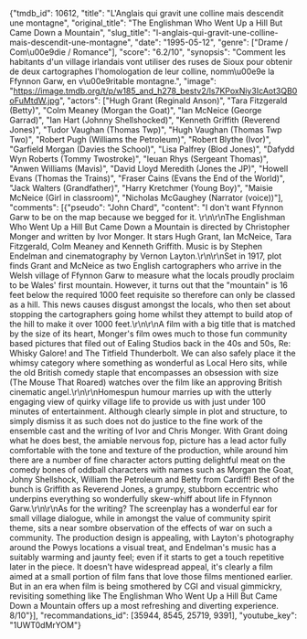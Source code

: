 {"tmdb_id": 10612, "title": "L'Anglais qui gravit une colline mais descendit une montagne", "original_title": "The Englishman Who Went Up a Hill But Came Down a Mountain", "slug_title": "l-anglais-qui-gravit-une-colline-mais-descendit-une-montagne", "date": "1995-05-12", "genre": ["Drame / Com\u00e9die / Romance"], "score": "6.2/10", "synopsis": "Comment les habitants d'un village irlandais vont utiliser des ruses de Sioux pour obtenir de deux cartographes l'homologation de leur colline, nomm\u00e9e la Ffynnon Garw, en v\u00e9ritable montagne.", "image": "https://image.tmdb.org/t/p/w185_and_h278_bestv2/ls7KPoxNiy3IcAot3QB0oFuMtdW.jpg", "actors": ["Hugh Grant (Reginald Anson)", "Tara Fitzgerald (Betty)", "Colm Meaney (Morgan the Goat)", "Ian McNeice (George Garrad)", "Ian Hart (Johnny Shellshocked)", "Kenneth Griffith (Reverend Jones)", "Tudor Vaughan (Thomas Twp)", "Hugh Vaughan (Thomas Twp Two)", "Robert Pugh (Williams the Petroleum)", "Robert Blythe (Ivor)", "Garfield Morgan (Davies the School)", "Lisa Palfrey (Blod Jones)", "Dafydd Wyn Roberts (Tommy Twostroke)", "Ieuan Rhys (Sergeant Thomas)", "Anwen Williams (Mavis)", "David Lloyd Meredith (Jones the JP)", "Howell Evans (Thomas the Trains)", "Fraser Cains (Evans the End of the World)", "Jack Walters (Grandfather)", "Harry Kretchmer (Young Boy)", "Maisie McNeice (Girl in classroom)", "Nicholas McGaughey (Narrator (voice))"], "comments": [{"pseudo": "John Chard", "content": "I don't want Ffynnon Garw to be on the map because we begged for it. \r\n\r\nThe Englishman Who Went Up a Hill But Came Down a Mountain is directed by Christopher Monger and written by Ivor Monger. It stars Hugh Grant, Ian McNeice, Tara Fitzgerald, Colm Meaney and Kenneth Griffith. Music is by Stephen Endelman and cinematography by Vernon Layton.\r\n\r\nSet in 1917, plot finds Grant and McNeice as two English cartographers who arrive in the Welsh village of Ffynnon Garw to measure what the locals proudly proclaim to be Wales' first mountain. However, it turns out that the \"mountain\" is 16 feet below the required 1000 feet requisite so therefore can only be classed as a hill. This news causes disgust amongst the locals, who then set about stopping the cartographers going home whilst they attempt to build atop of the hill to make it over 1000 feet.\r\n\r\nA film with a big title that is matched by the size of its heart, Monger's film owes much to those fun community based pictures that filed out of Ealing Studios back in the 40s and 50s, Re: Whisky Galore! and The Titfield Thunderbolt. We can also safely place it the whimsy category where something as wonderful as Local Hero sits, while the old British comedy staple that encompasses an obsession with size (The Mouse That Roared) watches over the film like an approving British cinematic angel.\r\n\r\nHomespun humour marries up with the utterly engaging view of quirky village life to provide us with just under 100 minutes of entertainment. Although clearly simple in plot and structure, to simply dismiss it as such does not do justice to the fine work of the ensemble cast and the writing of Ivor and Chris Monger. With Grant doing what he does best, the amiable nervous fop, picture has a lead actor fully comfortable with the tone and texture of the production, while around him there are a number of fine character actors putting delightful meat on the comedy bones of oddball characters with names such as Morgan the Goat, Johny Shellshock, William the Petroleum and Betty from Cardiff! Best of the bunch is Griffith as Reverend Jones, a grumpy, stubborn eccentric who underpins everything so wonderfully skew-whiff about life in Ffynnon Garw.\r\n\r\nAs for the writing? The screenplay has a wonderful ear for small village dialogue, while in amongst the value of community spirit theme, sits a near sombre observation of the effects of war on such a community. The production design is appealing, with Layton's photography around the Powys locations a visual treat, and Endelman's music has a suitably warming and jaunty feel; even if it starts to get a touch repetitive later in the piece. It doesn't have widespread appeal, it's clearly a film aimed at a small portion of film fans that love those films mentioned earlier. But in an era when film is being smothered by CGI and visual gimmickry, revisiting something like The Englishman Who Went Up a Hill But Came Down a Mountain offers up a most refreshing and diverting experience. 8/10"}], "recommandations_id": [35944, 8545, 25719, 9391], "youtube_key": "1UWT0dMrYOM"}